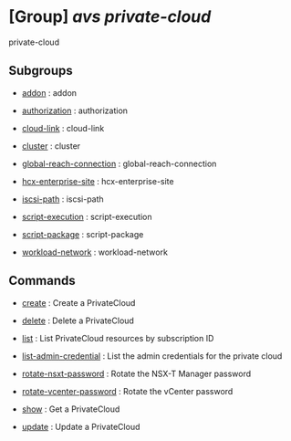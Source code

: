 # [Group] _avs private-cloud_

private-cloud

## Subgroups

- [addon](/Commands/avs/private-cloud/addon/readme.md)
: addon

- [authorization](/Commands/avs/private-cloud/authorization/readme.md)
: authorization

- [cloud-link](/Commands/avs/private-cloud/cloud-link/readme.md)
: cloud-link

- [cluster](/Commands/avs/private-cloud/cluster/readme.md)
: cluster

- [global-reach-connection](/Commands/avs/private-cloud/global-reach-connection/readme.md)
: global-reach-connection

- [hcx-enterprise-site](/Commands/avs/private-cloud/hcx-enterprise-site/readme.md)
: hcx-enterprise-site

- [iscsi-path](/Commands/avs/private-cloud/iscsi-path/readme.md)
: iscsi-path

- [script-execution](/Commands/avs/private-cloud/script-execution/readme.md)
: script-execution

- [script-package](/Commands/avs/private-cloud/script-package/readme.md)
: script-package

- [workload-network](/Commands/avs/private-cloud/workload-network/readme.md)
: workload-network

## Commands

- [create](/Commands/avs/private-cloud/_create.md)
: Create a PrivateCloud

- [delete](/Commands/avs/private-cloud/_delete.md)
: Delete a PrivateCloud

- [list](/Commands/avs/private-cloud/_list.md)
: List PrivateCloud resources by subscription ID

- [list-admin-credential](/Commands/avs/private-cloud/_list-admin-credential.md)
: List the admin credentials for the private cloud

- [rotate-nsxt-password](/Commands/avs/private-cloud/_rotate-nsxt-password.md)
: Rotate the NSX-T Manager password

- [rotate-vcenter-password](/Commands/avs/private-cloud/_rotate-vcenter-password.md)
: Rotate the vCenter password

- [show](/Commands/avs/private-cloud/_show.md)
: Get a PrivateCloud

- [update](/Commands/avs/private-cloud/_update.md)
: Update a PrivateCloud
